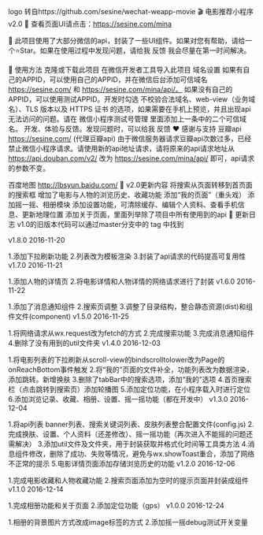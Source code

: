 logo
转自https://github.com/sesine/wechat-weapp-movie
🎬 电影推荐小程序 v2.0
🎉 查看页面UI请点击：https://sesine.com/mina

🌠 此项目使用了大部分微信的api，封装了一些UI组件。如果对您有帮助，请给一个⭐️Star。如果在使用过程中发现问题，请给我 反馈 我会尽量在第一时间解决。

🔌 使用方法
克隆或下载此项目
在微信开发者工具导入此项目
域名设置
如果有自己的APPID，可以使用自己的APPID，并在微信后台添加可信域名 https://sesine.com/ 和 https://sesine.com/mina/api/。
如果没有自己的APPID，可以使用测试APPID。开发时勾选 不校验合法域名、web-view（业务域名）、TLS 版本以及 HTTPS 证书 的选项，如果需要在手机上预览，并且出现api无法访问的问题。请在 微信小程序测试号管理 里面添加上一条中的二个可信域名。
开发、体验与反馈。发现问题时，可以给我 反馈
❤️ 感谢与支持
豆瓣api https://sesine.com/ (代理豆瓣api)
由于微信服务器请求豆瓣api次数过多，已经禁止微信小程序请求。请使用新的api地址请求，请将原来的api请求地址从 https://api.douban.com/v2/ 改为 https://sesine.com/mina/api/ 即可，api请求的参数不变。

百度地图 http://lbsyun.baidu.com/
🚀 v2.0更新内容
将搜索从页面转移到首页面的搜索框
增加了电影与人物的浏览历史、收藏功能
添加“我的页面”（重头戏）
添加摇一摇、相册模块
添加设置功能，可清除缓存、编辑个人资料、查看手机信息、更新地理位置
添加关于页面，里面列举除了项目中所有使用到的api
📅 更新日志
v1.0的旧版本代码可以通过master分支中的 tag 中找到

v1.8.0 2016-11-20

1.添加下拉刷新功能
2.列表改为模板渲染
3.封装了api请求的代码提高可复用性
v1.7.0 2016-11-21

1.添加人物的详情页
2.将电影详情和人物详情的网络请求进行了封装
v1.6.0 2016-11-22

1.添加了消息通知组件
2.搜索页调整
3.调整了目录结构，整合静态资源(dist)和组件文件(component)
v1.5.0 2016-11-25

1.将网络请求从wx.request改为fetch的方式
2.完成搜索功能
3.完成消息通知组件
4.删除了没有用到的util文件夹
v1.4.0 2016-12-03

1.将电影列表的下拉刷新从scroll-view的bindscrolltolower改为Page的onReachBottom事件触发
2.将“我的”页面的文件补全，功能列表改为数据渲染，添加跳转。新增换肤
3.删除了tabBar中的搜索选项，添加“我的”选项
4.首页搜索栏（点击跳转到搜索页）添加轮播图
5.添加定位功能，在小程序载入时进行定位
6.添加浏览记录、收藏、相册、设置、摇一摇功能（都在开发中）
v1.3.0 2016-12-04

1.将api列表 banner列表、搜索关键词列表、皮肤列表整合配置文件(config.js)
2.完成换肤、设置、个人资料（还差修改）、摇一摇功能（再次进入不能摇的问题还需解决）
3.添加util文件及文件夹，用于封装获取并格式化时间等工具类方法
4.消息组件修改，删除了成功、失败等情况，避免与wx.showToast重合，添加了网络不正常的提示
5.电影详情页面添加存储浏览历史的功能
v1.2.0 2016-12-06

1.完成电影收藏和人物收藏功能
2.搜索页面添加为空时的提示页面并封装成组件
v1.1.0 2016-12-14

1.完成相册功能和关于页面
2.添加定位功能（gps）
v1.0.0 2016-12-24

1.相册的背景图片方式改成image标签的方式
2.添加摇一摇debug测试开关变量

